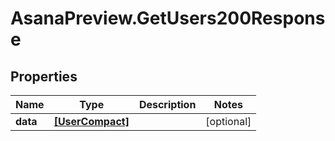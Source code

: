 # AsanaPreview.GetUsers200Response

## Properties

Name | Type | Description | Notes
------------ | ------------- | ------------- | -------------
**data** | [**[UserCompact]**](UserCompact.md) |  | [optional] 


